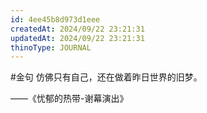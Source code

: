 ```yaml
---
id: 4ee45b8d973d1eee
createdAt: 2024/09/22 23:21:31
updatedAt: 2024/09/22 23:21:31
thinoType: JOURNAL
---
```

#金句 仿佛只有自己，还在做着昨日世界的旧梦。

——《忧郁的热带-谢幕演出》